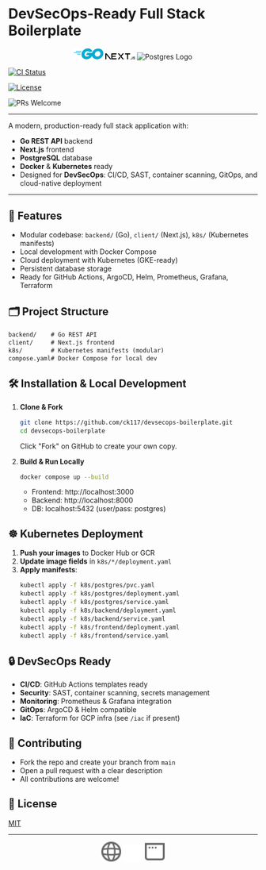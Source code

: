 




# DevSecOps-Ready Full Stack Boilerplate
<p align="center">
  <img src="client/public/gologo.svg" alt="Go Logo" width="60"/>
  <img src="client/public/next.svg" alt="Next.js Logo" width="60"/>
  <img src="client/public/postgres.svg" alt="Postgres Logo" width="60"/>
</p>

<p align="center">

  <a href="https://github.com/ck117/devsecops-boilerplate/actions"><img src="https://github.com/ck117/devsecops-boilerplate/workflows/CI/badge.svg" alt="CI Status"></a>

  <a href="https://github.com/ck117/devsecops-boilerplate/blob/main/LICENSE"><img src="https://img.shields.io/github/license/ck117/devsecops-boilerplate.svg" alt="License"></a>

  <img src="https://img.shields.io/badge/PRs-welcome-brightgreen.svg" alt="PRs Welcome">
</p>

---


A modern, production-ready full stack application with:
- **Go REST API** backend
- **Next.js** frontend
- **PostgreSQL** database
- **Docker** & **Kubernetes** ready
- Designed for **DevSecOps**: CI/CD, SAST, container scanning, GitOps, and cloud-native deployment


---


## 🚀 Features
- Modular codebase: `backend/` (Go), `client/` (Next.js), `k8s/` (Kubernetes manifests)
- Local development with Docker Compose
- Cloud deployment with Kubernetes (GKE-ready)
- Persistent database storage
- Ready for GitHub Actions, ArgoCD, Helm, Prometheus, Grafana, Terraform


## 🗂️ Project Structure
```
backend/    # Go REST API
client/     # Next.js frontend
k8s/        # Kubernetes manifests (modular)
compose.yaml# Docker Compose for local dev
```


## 🛠️ Installation & Local Development
1. **Clone & Fork**
   ```sh
   git clone https://github.com/ck117/devsecops-boilerplate.git
   cd devsecops-boilerplate
   ```
   Click "Fork" on GitHub to create your own copy.


2. **Build & Run Locally**
   ```sh
   docker compose up --build
   ```
   - Frontend: http://localhost:3000
   - Backend: http://localhost:8000
   - DB: localhost:5432 (user/pass: postgres)


## ☸️ Kubernetes Deployment
1. **Push your images** to Docker Hub or GCR
2. **Update image fields** in `k8s/*/deployment.yaml`
3. **Apply manifests**:
   ```sh
   kubectl apply -f k8s/postgres/pvc.yaml
   kubectl apply -f k8s/postgres/deployment.yaml
   kubectl apply -f k8s/postgres/service.yaml
   kubectl apply -f k8s/backend/deployment.yaml
   kubectl apply -f k8s/backend/service.yaml
   kubectl apply -f k8s/frontend/deployment.yaml
   kubectl apply -f k8s/frontend/service.yaml
   ```


## 🔒 DevSecOps Ready
- **CI/CD**: GitHub Actions templates ready
- **Security**: SAST, container scanning, secrets management
- **Monitoring**: Prometheus & Grafana integration
- **GitOps**: ArgoCD & Helm compatible
- **IaC**: Terraform for GCP infra (see `/iac` if present)


## 🤝 Contributing
- Fork the repo and create your branch from `main`
- Open a pull request with a clear description
- All contributions are welcome!


## 📄 License
[MIT](LICENSE)


---


<p align="center">
  <img src="client/public/globe.svg" width="40"/>
  <img src="client/public/vercel.svg" width="40"/>
  <img src="client/public/window.svg" width="40"/>
</p>
